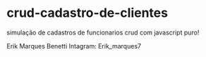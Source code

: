 # crud-cadastro-de-clientes
simulação de cadastros de funcionarios crud com javascript puro!

Erik Marques Benetti
Intagram: Erik_marques7
